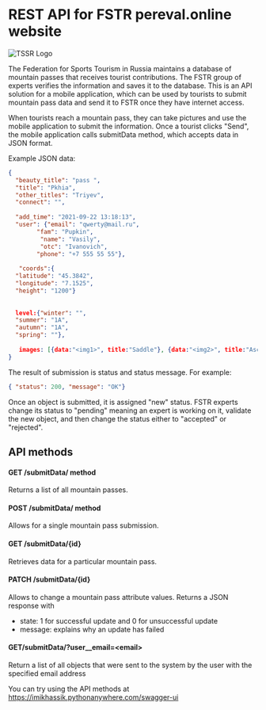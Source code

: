 # REST API for FSTR pereval.online website

![TSSR Logo](https://tssr.ru/files/materials/1879/logo.png)

The Federation for Sports Tourism in Russia maintains a database of mountain passes that receives tourist contributions. The FSTR group of experts verifies the information and saves it to the database.
This is an API solution for a mobile application, which can be used by tourists to submit mountain pass data and
send it to FSTR once they have internet access.

When tourists reach a mountain pass, they can take pictures and use the mobile application to submit the information.
Once a tourist clicks "Send", the mobile application calls submitData method, which accepts data in JSON format.

Example JSON data:
```json
{
  "beauty_title": "pass ",
  "title": "Pkhia",
  "other_titles": "Triyev",
  "connect": "",
 
  "add_time": "2021-09-22 13:18:13",
  "user": {"email": "qwerty@mail.ru", 		
        "fam": "Pupkin",
		 "name": "Vasily",
		 "otc": "Ivanovich",
        "phone": "+7 555 55 55"}, 
 
   "coords":{
  "latitude": "45.3842",
  "longitude": "7.1525",
  "height": "1200"}
 
 
  level:{"winter": "", 
  "summer": "1А",
  "autumn": "1А",
  "spring": ""},
 
   images: [{data:"<img1>", title:"Saddle"}, {data:"<img2>", title:"Ascend"}]
}
```

The result of submission is status and status message. For example:
```json
{ "status": 200, "message": "OK"}
```
Once an object is submitted, it is assigned "new" status. FSTR experts change its status to "pending" meaning 
an expert is working on it, validate the new object, and then change the status either to "accepted" or "rejected". 

## API methods
#### GET /submitData/ method
Returns a list of all mountain passes.

#### POST /submitData/ method
Allows for a single mountain pass submission.

#### GET /submitData/{id}
Retrieves data for a particular mountain pass.

#### PATCH /submitData/{id}
Allows to change a mountain pass attribute values.
Returns a JSON response with 
- state: 1 for successful update and 0 for unsuccessful update
- message: explains why an update has failed

#### GET/submitData/?user__email=\<email>
Return a list of all objects that were sent to the system by the user with the specified email address

You can try using the API methods at https://imikhassik.pythonanywhere.com/swagger-ui